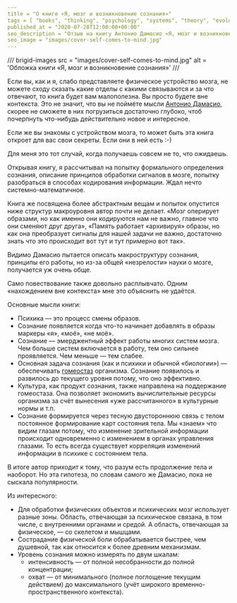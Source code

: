 ```yaml
---
title = "О книге «Я, мозг и возникновение сознания»"
tags = [ "books", "thinking", "psychology", "systems", "theory", "evolution",]
published_at = "2020-07-28T12:00:00+00:00"
seo_description = "Отзыв на книгу Антонио Дамасио «Я, мозг и возникновение сознания» и несколько интересных фактов из неё."
seo_image = "images/cover-self-comes-to-mind.jpg"
---
```


/// brigid-images
src = "images/cover-self-comes-to-mind.jpg"
alt = 'Обложка книги «Я, мозг и возникновение сознания»'
///

Если вы, как и я, слабо представляете физическое устройство мозга, не можете сходу сказать какие отделы с какими связываются и за что отвечают, то книга будет вам малополезна. Вы просто будете вне контекста. Это не значит, что вы не поймёте мысли [Антонио Дамасио](https://en.wikipedia.org/wiki/Antonio_Damasio), скорее не сможете в них погрузиться достаточно глубоко, чтоб почерпнуть что-нибудь действительно новое и интересное.

Если же вы знакомы с устройством мозга, то может быть эта книга откроет для вас свои секреты. Если они в ней есть :-)

Для меня это тот случай, когда получаешь совсем не то, что ожидаешь.

<!-- more -->

Открывая книгу, я рассчитывал на попытку формального определения сознания, описание принципов обработки сигналов в мозге, попытку разобраться в способах кодирования информации. Ждал нечто системно-математичное.

Книга же посвящена более абстрактным вещам и попыток опустится ниже структур макроуровня автор почти не делает. «Мозг оперирует образами, но как именно они кодируются нам не важно, главное что они сменяют друг друга», «Память работает «архивируя» образы, но как она преобразует сигналы для нашей задачи не важно, достаточно знать что это происходит вот тут и тут примерно вот так».

Видимо Дамасио пытается описать макроструктуру сознания, принципы его работы, но из-за общей «незрелости» науки о мозге, получается уж очень обще.

Само повествование также довольно расплывчато. Одним «нахождением вне контекста» мне это объяснить не удаётся.

Основные мысли книги:

- Психика — это процесс смены образов.
- Сознание появляется когда что-то начинает добавлять в образы маркеры «я», «моё», «не моё».
- Сознание — эмерджентный эффект работы многих систем мозга. Чем больше систем включается в работу, тем оно сильнее проявляется. Чем меньше — тем слабее.
- Основная задача сознания (как и психики и обычной «биологии») — обеспечивать [гомеостаз](https://ru.wikipedia.org/wiki/%D0%93%D0%BE%D0%BC%D0%B5%D0%BE%D1%81%D1%82%D0%B0%D0%B7) организма. Сознание появилось и развилось до текущего уровня потому, что оно эффективно.
- Культура, как продукт сознания, также направлена на поддержание гомеостаза. Она позволяет экономить вычислительные ресурсы организма за счёт вынесения «уже рассчитанного» в культурные нормы и т.п.
- Сознание формируется через тесную двустороннюю связь с телом постоянное формирование карт состояния тела. Мы «знаем» что видим глазам потому, что изменение зрительной информации происходит одновременно с изменением в органах управления глазами. То есть всегда существует корреляция изменений информации в психике с состоянием тела.

В итоге автор приходит к тому, что разум есть продолжение тела и наоборот. Но эта гипотеза, по словам самого же Дамасио, пока не сыскала популярности.

Из интересного:

- Для обработки физических объектов и психических мозг использует разные зоны. Область, отвечающая за психическое связана, в том числе, с внутренними органами и средой. А область, отвечающая за физическое, — со скелетом и мышцами.
- Сострадание физической боли обрабатывается быстрее, чем душевной, так как относится к более древним механизмам.
- Уровень сознания можно измерять по двум шкалам:
    - интенсивность — от полной несобранности до полной концентрации;
    - охват — от минимального (полное поглощение текущим действием) до максимального (учёт широкого временно-пространственного контекста).
